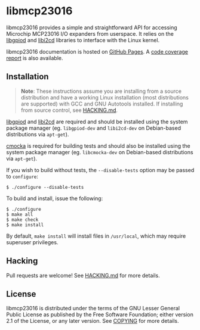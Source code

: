 # libmcp23016

libmcp23016 provides a simple and straightforward API for accessing Microchip
MCP23016 I/O expanders from userspace. It relies on the [libgpiod][1] and
[libi2cd][2] libraries to interface with the Linux kernel.

libmcp23016 documentation is hosted on [GitHub Pages][3]. A [code coverage report][4]
is also available.

## Installation

> **Note**: These instructions assume you are installing from a source
> distribution and have a working Linux installation (most distributions are
> supported) with GCC and GNU Autotools installed. If installing from source
> control, see [HACKING.md].

[libgpiod][1] and [libi2cd][2] are required and should be installed using the
system package manager (eg. `libgpiod-dev` and `libi2cd-dev` on Debian-based
distributions via `apt-get`).

[cmocka][5] is required for building tests and should also be installed using
the system package manager (eg. `libcmocka-dev` on Debian-based distributions
via `apt-get`).

If you wish to build without tests, the `--disable-tests` option may be passed
to `configure`:

    $ ./configure --disable-tests

To build and install, issue the following:

    $ ./configure
    $ make all
    $ make check
    $ make install

By default, `make install` will install files in `/usr/local`, which may require
superuser privileges.

## Hacking

Pull requests are welcome! See [HACKING.md] for more details.

## License

libmcp23016 is distributed under the terms of the GNU Lesser General Public
License as published by the Free Software Foundation; either version 2.1 of the
License, or any later version. See [COPYING] for more details.

[1]: https://git.kernel.org/pub/scm/libs/libgpiod/libgpiod.git/
[2]: https://github.com/sstallion/libi2cd
[3]: https://sstallion.github.io/libmcp23016/
[4]: https://sstallion.github.io/libmcp23016/coverage/
[5]: https://cmocka.org/

[COPYING]: COPYING
[HACKING.md]: HACKING.md
